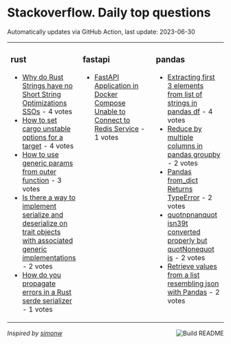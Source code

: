 # Stackoverflow. Daily top questions 

Automatically updates via GitHub Action, last update: <!-- date starts -->2023-06-30<!-- date ends -->


<table><tr><td valign="top" width="33%">

### rust
<!-- rust starts -->
* [Why do Rust Strings have no Short String Optimizations SSOs](https://stackoverflow.com/questions/76587698/why-do-rust-strings-have-no-short-string-optimizations-ssos) - 4 votes
* [How to set cargo unstable options for a target](https://stackoverflow.com/questions/76580751/how-to-set-cargo-unstable-options-for-a-target) - 4 votes
* [How to use generic params from outer function](https://stackoverflow.com/questions/76579137/how-to-use-generic-params-from-outer-function) - 3 votes
* [Is there a way to implement serialize and deserialize on trait objects with associated generic implementations](https://stackoverflow.com/questions/76580023/is-there-a-way-to-implement-serialize-and-deserialize-on-trait-objects-with-asso) - 2 votes
* [How do you propagate errors in a Rust serde serializer](https://stackoverflow.com/questions/76577699/how-do-you-propagate-errors-in-a-rust-serde-serializer) - 1 votes
<!-- rust ends -->
</td><td valign="top" width="34%">


### fastapi
<!-- fastapi starts -->
* [FastAPI Application in Docker Compose Unable to Connect to Redis Service](https://stackoverflow.com/questions/76580088/fastapi-application-in-docker-compose-unable-to-connect-to-redis-service) - 1 votes
<!-- fastapi ends -->
</td><td valign="top" width="34%">


### pandas
<!-- pandas starts -->
* [Extracting first 3 elements from list of strings in pandas df](https://stackoverflow.com/questions/76580973/extracting-first-3-elements-from-list-of-strings-in-pandas-df) - 4 votes
* [Reduce by multiple columns in pandas groupby](https://stackoverflow.com/questions/76579241/reduce-by-multiple-columns-in-pandas-groupby) - 2 votes
* [Pandas from_dict Returns TypeError](https://stackoverflow.com/questions/76582964/pandas-from-dict-returns-typeerror) - 2 votes
* [quotnpnanquot isn39t converted properly but quotNonequot is](https://stackoverflow.com/questions/76581516/np-nan-isnt-converted-properly-but-none-is) - 2 votes
* [Retrieve values from a list resembling json with Pandas](https://stackoverflow.com/questions/76582674/retrieve-values-from-a-list-resembling-json-with-pandas) - 2 votes
<!-- pandas ends -->
</td></tr></table>

<a href="https://github.com/hp0404/hp0404/actions"><img src="https://github.com/hp0404/hp0404/workflows/Build%20README/badge.svg" align="right" alt="Build README"></a> <p>*Inspired by  [simonw](https://github.com/simonw/simonw)*</p>
